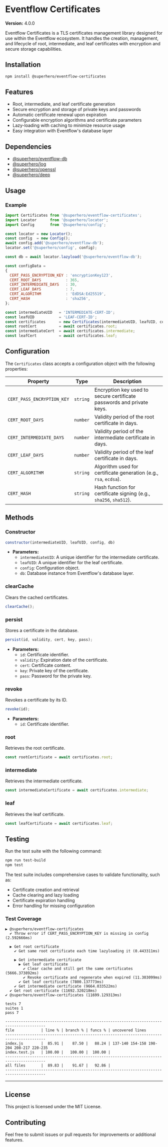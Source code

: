 # Eventflow Certificates

**Version:** 4.0.0

Eventflow Certificates is a TLS certificates management library designed for use within the Eventflow ecosystem. It handles the creation, management, and lifecycle of root, intermediate, and leaf certificates with encryption and secure storage capabilities.

## Installation

```bash
npm install @superhero/eventflow-certificates
```

## Features

- Root, intermediate, and leaf certificate generation
- Secure encryption and storage of private keys and passwords
- Automatic certificate renewal upon expiration
- Configurable encryption algorithms and certificate parameters
- Lazy-loading with caching to minimize resource usage
- Easy integration with Eventflow's database layer

## Dependencies

- [@superhero/eventflow-db](https://npmjs.com/package/@superhero/eventflow-db)
- [@superhero/log](https://npmjs.com/package/@superhero/log)
- [@superhero/openssl](https://npmjs.com/package/@superhero/openssl)
- [@superhero/deep](https://npmjs.com/package/@superhero/deep)

## Usage

### Example

```javascript
import Certificates from '@superhero/eventflow-certificates';
import Locator      from '@superhero/locator';
import Config       from '@superhero/config';

const locator = new Locator();
const config  = new Config();
await config.add('@superhero/eventflow-db');
locator.set('@superhero/config', config);

const db = await locator.lazyload('@superhero/eventflow-db');

const configData = 
{
  CERT_PASS_ENCRYPTION_KEY : 'encryptionKey123',
  CERT_ROOT_DAYS           : 365,
  CERT_INTERMEDIATE_DAYS   : 30,
  CERT_LEAF_DAYS           : 7,
  CERT_ALGORITHM           : 'EdDSA:Ed25519',
  CERT_HASH                : 'sha256',
};

const intermediateUID   = 'INTERMEDIATE-CERT-ID';
const leafUID           = 'LEAF-CERT-ID';
const certificates      = new Certificates(intermediateUID, leafUID, configData, db);
const rootCert          = await certificates.root;
const intermediateCert  = await certificates.intermediate;
const leafCert          = await certificates.leaf;
```

## Configuration

The `Certificates` class accepts a configuration object with the following properties:

| Property                  | Type     | Description                                                                 |
|---------------------------|----------|-----------------------------------------------------------------------------|
| `CERT_PASS_ENCRYPTION_KEY`| `string` | Encryption key used to secure certificate passwords and private keys.       |
| `CERT_ROOT_DAYS`          | `number` | Validity period of the root certificate in days.                            |
| `CERT_INTERMEDIATE_DAYS`  | `number` | Validity period of the intermediate certificate in days.                    |
| `CERT_LEAF_DAYS`          | `number` | Validity period of the leaf certificate in days.                            |
| `CERT_ALGORITHM`          | `string` | Algorithm used for certificate generation (e.g., `rsa`, `ecdsa`).           |
| `CERT_HASH`               | `string` | Hash function for certificate signing (e.g., `sha256`, `sha512`).           |

## Methods

### Constructor

```javascript
constructor(intermediateUID, leafUID, config, db)
```

- **Parameters:**
  - `intermediateUID`: A unique identifier for the intermediate certificate.
  - `leafUID`: A unique identifier for the leaf certificate.
  - `config`: Configuration object.
  - `db`: Database instance from Eventflow's database layer.

### clearCache

Clears the cached certificates.

```javascript
clearCache();
```

### persist

Stores a certificate in the database.

```javascript
persist(id, validity, cert, key, pass);
```

- **Parameters:**
  - `id`: Certificate identifier.
  - `validity`: Expiration date of the certificate.
  - `cert`: Certificate content.
  - `key`: Private key of the certificate.
  - `pass`: Password for the private key.

### revoke

Revokes a certificate by its ID.

```javascript
revoke(id);
```

- **Parameters:**
  - `id`: Certificate identifier.

### root

Retrieves the root certificate.

```javascript
const rootCertificate = await certificates.root;
```

### intermediate

Retrieves the intermediate certificate.

```javascript
const intermediateCertificate = await certificates.intermediate;
```

### leaf

Retrieves the leaf certificate.

```javascript
const leafCertificate = await certificates.leaf;
```

## Testing

Run the test suite with the following command:

```bash
npm run test-build
npm test
```

The test suite includes comprehensive cases to validate functionality, such as:

- Certificate creation and retrieval
- Cache clearing and lazy loading
- Certificate expiration handling
- Error handling for missing configuration

### Test Coverage

```
▶ @superhero/eventflow-certificates
  ✔ Throw error if CERT_PASS_ENCRYPTION_KEY is missing in config (2.592666ms)

  ▶ Get root certificate
    ✔ Get same root certificate each time lazyloading it (0.443311ms)

    ▶ Get intermediate certificate
      ▶ Get leaf certificate
        ✔ Clear cache and still get the same certificates (5666.373892ms)
        ✔ Revoke certificate and regenerate when expired (11.303099ms)
      ✔ Get leaf certificate (7800.137773ms)
    ✔ Get intermediate certificate (9664.033522ms)
  ✔ Get root certificate (11692.320218ms)
✔ @superhero/eventflow-certificates (11699.129313ms)

tests 7
suites 1
pass 7

----------------------------------------------------------------------------------------
file            | line % | branch % | funcs % | uncovered lines
----------------------------------------------------------------------------------------
index.js        |  85.91 |    87.50 |   88.24 | 137-140 154-158 198-204 208-217 220-235
index.test.js   | 100.00 |   100.00 |  100.00 | 
----------------------------------------------------------------------------------------
all files       |  89.83 |    91.67 |   92.86 | 
----------------------------------------------------------------------------------------
```

---

## License

This project is licensed under the MIT License.

## Contributing

Feel free to submit issues or pull requests for improvements or additional features.
